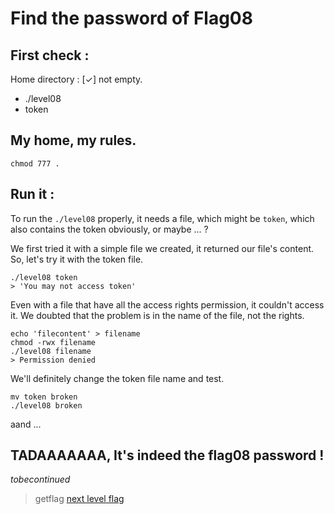 # Find the password of Flag08

## First check :
Home directory : \[✓\] not empty.
- ./level08
- token

## My home, my rules.

```
chmod 777 .
```

## Run it :
To run the `./level08` properly, it needs a file, which might be `token`, which also contains the token obviously, or maybe ... ?

We first tried it with a simple file we created, it returned our file's content.
So, let's try it with the token file.

```
./level08 token
> 'You may not access token'
```

Even with a file that have all the access rights permission, it couldn't access it.
We doubted that the problem is in the name of the file, not the rights.

```
echo 'filecontent' > filename
chmod -rwx filename
./level08 filename
> Permission denied
```

We'll definitely change the token file name and test.

```
mv token broken
./level08 broken
```

aand ... 
## TADAAAAAAA, It's indeed the flag08 password !

_tobecontinued_

> getflag
> [next level flag](https://github.com/XD-OB/snowcrash/blob/master/level08/flag)